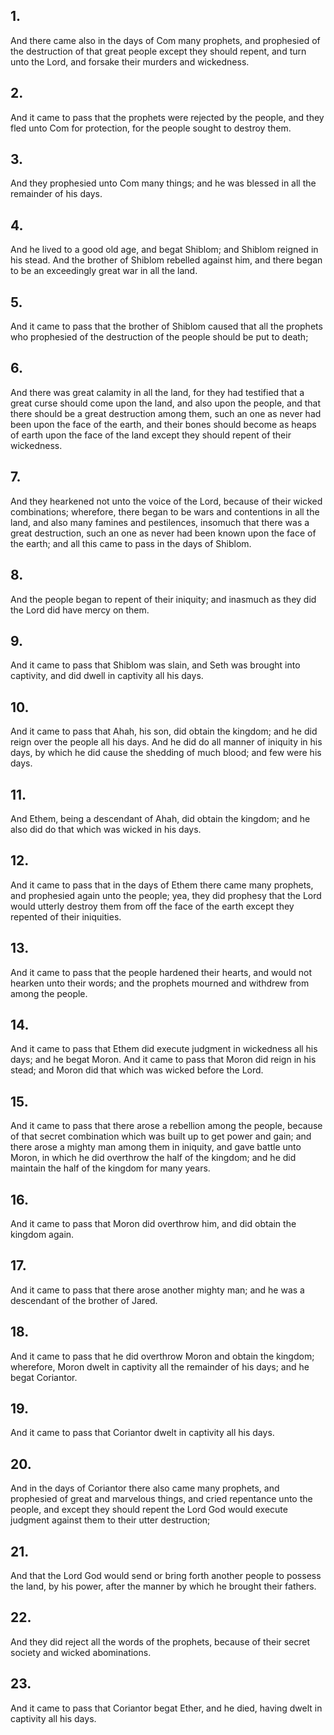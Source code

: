 ## 1.
And there came also in the days of Com many prophets, and prophesied of the destruction of that great people except they should repent, and turn unto the Lord, and forsake their murders and wickedness.
## 2.
And it came to pass that the prophets were rejected by the people, and they fled unto Com for protection, for the people sought to destroy them.
## 3.
And they prophesied unto Com many things; and he was blessed in all the remainder of his days.
## 4.
And he lived to a good old age, and begat Shiblom; and Shiblom reigned in his stead. And the brother of Shiblom rebelled against him, and there began to be an exceedingly great war in all the land.
## 5.
And it came to pass that the brother of Shiblom caused that all the prophets who prophesied of the destruction of the people should be put to death;
## 6.
And there was great calamity in all the land, for they had testified that a great curse should come upon the land, and also upon the people, and that there should be a great destruction among them, such an one as never had been upon the face of the earth, and their bones should become as heaps of earth upon the face of the land except they should repent of their wickedness.
## 7.
And they hearkened not unto the voice of the Lord, because of their wicked combinations; wherefore, there began to be wars and contentions in all the land, and also many famines and pestilences, insomuch that there was a great destruction, such an one as never had been known upon the face of the earth; and all this came to pass in the days of Shiblom.
## 8.
And the people began to repent of their iniquity; and inasmuch as they did the Lord did have mercy on them.
## 9.
And it came to pass that Shiblom was slain, and Seth was brought into captivity, and did dwell in captivity all his days.
## 10.
And it came to pass that Ahah, his son, did obtain the kingdom; and he did reign over the people all his days. And he did do all manner of iniquity in his days, by which he did cause the shedding of much blood; and few were his days.
## 11.
And Ethem, being a descendant of Ahah, did obtain the kingdom; and he also did do that which was wicked in his days.
## 12.
And it came to pass that in the days of Ethem there came many prophets, and prophesied again unto the people; yea, they did prophesy that the Lord would utterly destroy them from off the face of the earth except they repented of their iniquities.
## 13.
And it came to pass that the people hardened their hearts, and would not hearken unto their words; and the prophets mourned and withdrew from among the people.
## 14.
And it came to pass that Ethem did execute judgment in wickedness all his days; and he begat Moron. And it came to pass that Moron did reign in his stead; and Moron did that which was wicked before the Lord.
## 15.
And it came to pass that there arose a rebellion among the people, because of that secret combination which was built up to get power and gain; and there arose a mighty man among them in iniquity, and gave battle unto Moron, in which he did overthrow the half of the kingdom; and he did maintain the half of the kingdom for many years.
## 16.
And it came to pass that Moron did overthrow him, and did obtain the kingdom again.
## 17.
And it came to pass that there arose another mighty man; and he was a descendant of the brother of Jared.
## 18.
And it came to pass that he did overthrow Moron and obtain the kingdom; wherefore, Moron dwelt in captivity all the remainder of his days; and he begat Coriantor.
## 19.
And it came to pass that Coriantor dwelt in captivity all his days.
## 20.
And in the days of Coriantor there also came many prophets, and prophesied of great and marvelous things, and cried repentance unto the people, and except they should repent the Lord God would execute judgment against them to their utter destruction;
## 21.
And that the Lord God would send or bring forth another people to possess the land, by his power, after the manner by which he brought their fathers.
## 22.
And they did reject all the words of the prophets, because of their secret society and wicked abominations.
## 23.
And it came to pass that Coriantor begat Ether, and he died, having dwelt in captivity all his days.
